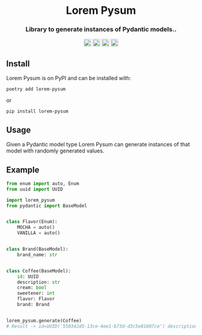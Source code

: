 <!--suppress HtmlDeprecatedAttribute -->
<div align=center>
  <h1>Lorem Pysum</h1>
  <h3>Library to generate instances of Pydantic models..</h3>
  <img src="https://img.shields.io/badge/License-MIT-blue.svg"
   height="20"
   alt="License: MIT">
  <img src="https://img.shields.io/badge/code%20style-black-000000.svg"
   height="20"
   alt="Code style: black">
  <img src="https://img.shields.io/pypi/v/lorem-pysum.svg"
   height="20"
   alt="PyPI version">
  <img src="https://img.shields.io/badge/coverage-100%25-success"
   height="20"
   alt="Code Coverage">
</div>

## Install

Lorem Pysum is on PyPI and can be installed with:

```shell
poetry add lorem-pysum
```

or

```shell
pip install lorem-pysum
```

## Usage

Given a Pydantic model type Lorem Pysum can generate instances of that model with
randomly generated values.

## Example

```python
from enum import auto, Enum
from uuid import UUID

import lorem_pysum
from pydantic import BaseModel


class Flavor(Enum):
    MOCHA = auto()
    VANILLA = auto()


class Brand(BaseModel):
    brand_name: str


class Coffee(BaseModel):
    id: UUID
    description: str
    cream: bool
    sweetener: int
    flavor: Flavor
    brand: Brand


lorem_pysum.generate(Coffee)
# Result -> id=UUID('550342d5-13ce-4ee1-b73d-d3c5e81607ce') description='string' cream=True sweetener=0 flavor=<Flavor.MOCHA: 1> brand=Brand(brand_name='string')
```

